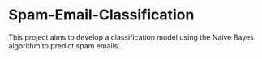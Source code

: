 # Spam-Email-Classification
This project aims to develop a classification model using the Naive Bayes algorithm to predict spam emails.
